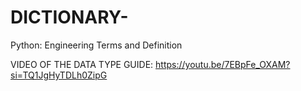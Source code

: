 # DICTIONARY-
Python: Engineering Terms and Definition

VIDEO OF THE DATA TYPE GUIDE:
https://youtu.be/7EBpFe_OXAM?si=TQ1JgHyTDLh0ZipG
